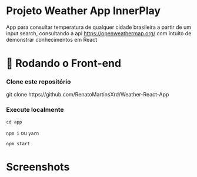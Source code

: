 # Projeto Weather App InnerPlay

App para consultar temperatura de qualquer cidade brasileira a partir de um input search, consultando a api https://openweathermap.org/ com intuito de demonstrar conhecimentos em React

# 🎲 Rodando o Front-end

### Clone este repositório

<p>git clone https://github.com/RenatoMartinsXrd/Weather-React-App<p/>

### Execute localmente
```cd app```

```npm i``` ou ```yarn```

```npm start```


# Screenshots
